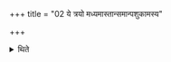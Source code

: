 +++
title = "02 ये त्रयो मध्यमास्तान्समान्पशुकामस्य"

+++

<details><summary>थिते</summary>

ये त्रयो मध्यमास्तान्समान्पशुकामस्य । व्यतिषजेदितरान् २
</details>
